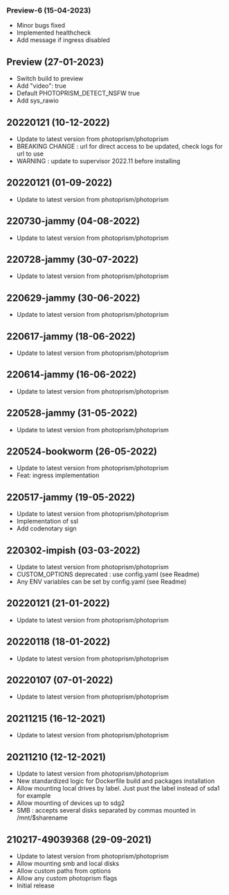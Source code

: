 
### Preview-6 (15-04-2023)
- Minor bugs fixed
- Implemented healthcheck
- Add message if ingress disabled

## Preview (27-01-2023)
- Switch build to preview
- Add "video": true
- Default PHOTOPRISM_DETECT_NSFW true
- Add sys_rawio

## 20220121 (10-12-2022)
- Update to latest version from photoprism/photoprism
- BREAKING CHANGE : url for direct access to be updated, check logs for url to use
- WARNING : update to supervisor 2022.11 before installing

## 20220121 (01-09-2022)
- Update to latest version from photoprism/photoprism

## 220730-jammy (04-08-2022)
- Update to latest version from photoprism/photoprism

## 220728-jammy (30-07-2022)
- Update to latest version from photoprism/photoprism

## 220629-jammy (30-06-2022)
- Update to latest version from photoprism/photoprism

## 220617-jammy (18-06-2022)
- Update to latest version from photoprism/photoprism

## 220614-jammy (16-06-2022)
- Update to latest version from photoprism/photoprism

## 220528-jammy (31-05-2022)
- Update to latest version from photoprism/photoprism

## 220524-bookworm (26-05-2022)
- Update to latest version from photoprism/photoprism
- Feat: ingress implementation

## 220517-jammy (19-05-2022)

- Update to latest version from photoprism/photoprism
- Implementation of ssl
- Add codenotary sign

## 220302-impish (03-03-2022)

- Update to latest version from photoprism/photoprism
- CUSTOM_OPTIONS deprecated : use config.yaml (see Readme)
- Any ENV variables can be set by config.yaml (see Readme)

## 20220121 (21-01-2022)

- Update to latest version from photoprism/photoprism

## 20220118 (18-01-2022)

- Update to latest version from photoprism/photoprism

## 20220107 (07-01-2022)

- Update to latest version from photoprism/photoprism

## 20211215 (16-12-2021)

- Update to latest version from photoprism/photoprism

## 20211210 (12-12-2021)

- Update to latest version from photoprism/photoprism
- New standardized logic for Dockerfile build and packages installation
- Allow mounting local drives by label. Just pust the label instead of sda1 for example
- Allow mounting of devices up to sdg2
- SMB : accepts several disks separated by commas mounted in /mnt/$sharename

## 210217-49039368 (29-09-2021)

- Update to latest version from photoprism/photoprism
- Allow mounting smb and local disks
- Allow custom paths from options
- Allow any custom photoprism flags
- Initial release
